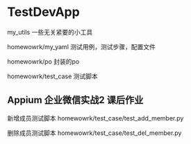 # TestDevApp
my_utils 一些无关紧要的小工具 

homewowrk/my_yaml 测试用例，测试步骤，配置文件 

homewowrk/po 封装的po 

homewowrk/test_case 测试脚本

## Appium 企业微信实战2 课后作业
新增成员测试脚本 homewowrk/test_case/test_add_member.py 

删除成员测试脚本 homewowrk/test_case/test_del_member.py


